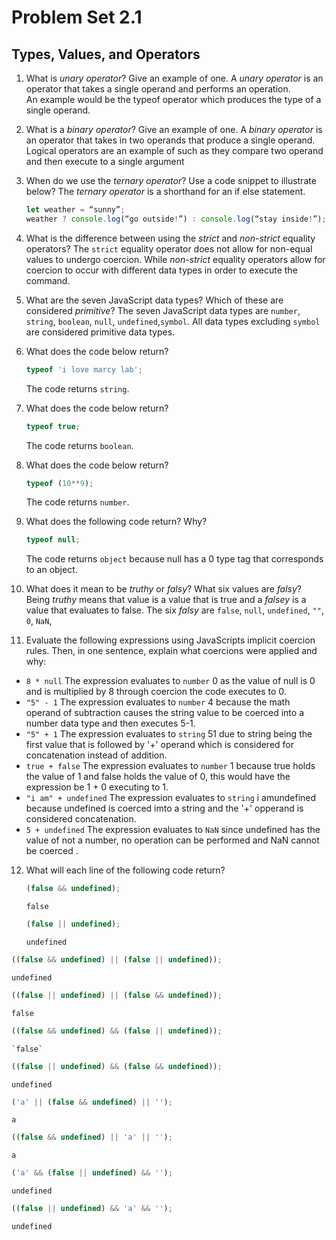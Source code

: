# Problem Set 2.1
## Types, Values, and Operators

1. What is _unary operator_? Give an example of one.
    A _unary operator_ is an operator that takes a single operand and performs an operation.  
    An example would be the typeof operator which produces the type of a single operand. 

2. What is a _binary operator_? Give an example of one.
    A _binary operator_  is an operator that takes in two operands that produce a single operand. 
    Logical operators are an example of such as they compare two operand and then execute to a single argument 

3. When do we use the _ternary operator_? Use a code snippet to illustrate below?
        The _ternary operator_ is a shorthand for an if else statement. 
    ```javascript
    let weather = “sunny”;
    weather ? console.log(“go outside!”) : console.log(“stay inside!”);
    ```

4. What is the difference between using the _strict_ and _non-strict_ equality operators?
    The `strict` equality operator does not allow for non-equal values to undergo coercion.
    While _non-strict_ equality operators allow for coercion to occur with different data types 
    in order to execute the command. 

5. What are the seven JavaScript data types? Which of these are considered _primitive_?
    The seven JavaScript data types are `number`, `string`, `boolean`, `null`, `undefined`,`symbol`.
    All data types excluding `symbol` are considered primitive data types.

6. What does the code below return?
    ```javascript
    typeof 'i love marcy lab';
    ```
    The code returns `string`.

7. What does the code below return?
    ```javascript
    typeof true;
    ```
    The code returns `boolean`. 

8. What does the code below return?
    ```javascript
    typeof (10**9);
    ```
    The code returns `number`.

9. What does the following code return? Why?
    ```javascript
    typeof null;
    ```
    The code returns `object` because null has a 0 type tag that corresponds to an object. 

10. What does it mean to be _truthy_ or _falsy_? What six values are _falsy_?
    Being _truthy_ means that value is a value that is true and a _falsey_ is a value that evaluates to false. 
    The six _falsy_ are `false`, `null`, `undefined`, `""`, `0`, `NaN`, 
    
11. Evaluate the following expressions using JavaScripts implicit coercion rules. Then, in one sentence, explain what coercions were applied and why:
  * `8 * null`
    The expression evaluates to `number` 0 as the value of null is 0 and is multiplied by 8 through coercion the code executes to 0. 
  * `"5" - 1` 
    The expression evaluates to `number` 4 because the math operand of subtraction causes the string value to be coerced into a number data type and then executes 5-1.  
  * `"5" + 1`
    The expression evaluates to `string` 51 due to string being the first value that is followed by '+' operand which is considered for concatenation instead of addition. 
  * `true + false`
    The expression evaluates to `number` 1 because true holds the value of 1 and false holds the value of 0, this would have the expression be 1 + 0 executing to 1. 
  * `"i am" + undefined`
    The expression evaluates to `string` i amundefined because undefined is coerced imto a string and the '+' opperand is considered concatenation. 
  * `5 + undefined`
    The expression evaluates to `NaN` since undefined has the value of not a number, no operation can be performed and NaN cannot be coerced . 
12. What will each line of the following code return?
    ```javascript
    (false && undefined);
    ```
    `false`

    ```javascript
    (false || undefined);
    ```
    `undefined`
    
   ```javascript
   ((false && undefined) || (false || undefined));
   ```
   `undefined`
   
   ```javascript
   ((false || undefined) || (false && undefined));
   ```
   `false`

   ```javascript
   ((false && undefined) && (false || undefined));
   ```
    `false`
    
   ```javascript
   ((false || undefined) && (false && undefined));
   ```
   `undefined`
   
   ```javascript
   ('a' || (false && undefined) || '');
   ```
   `a`

   ```javascript
   ((false && undefined) || 'a' || '');
   ```
   `a`

   ```javascript
   ('a' && (false || undefined) && '');
   ```
   `undefined`
   
   ```javascript
   ((false || undefined) && 'a' && '');
   ```
   `undefined`
